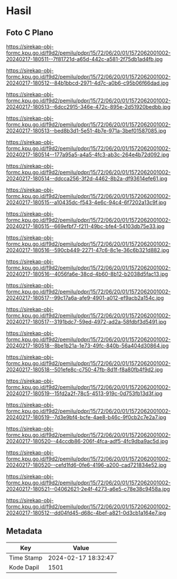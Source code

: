 # Hasil

## Foto C Plano

https://sirekap-obj-formc.kpu.go.id/f9d2/pemilu/pdpr/15/72/06/20/01/1572062001002-20240217-180511--7f81721d-a65d-442c-a581-2f75db1ad4fb.jpg

https://sirekap-obj-formc.kpu.go.id/f9d2/pemilu/pdpr/15/72/06/20/01/1572062001002-20240217-180512--84b1bbcd-2971-4d7c-a0b6-c95b06f66dad.jpg

https://sirekap-obj-formc.kpu.go.id/f9d2/pemilu/pdpr/15/72/06/20/01/1572062001002-20240217-180513--6dcc2915-346e-472c-895e-2d51920bedbb.jpg

https://sirekap-obj-formc.kpu.go.id/f9d2/pemilu/pdpr/15/72/06/20/01/1572062001002-20240217-180513--bed8b3d1-5e51-4b7e-971a-3bef01587085.jpg

https://sirekap-obj-formc.kpu.go.id/f9d2/pemilu/pdpr/15/72/06/20/01/1572062001002-20240217-180514--177a95a5-a4a5-4fc3-ab3c-264e4b72d092.jpg

https://sirekap-obj-formc.kpu.go.id/f9d2/pemilu/pdpr/15/72/06/20/01/1572062001002-20240217-180514--ddcca256-3f2d-4462-8b2a-df93614efe61.jpg

https://sirekap-obj-formc.kpu.go.id/f9d2/pemilu/pdpr/15/72/06/20/01/1572062001002-20240217-180515--a10435dc-f543-4e6c-94c4-6f7202a13c9f.jpg

https://sirekap-obj-formc.kpu.go.id/f9d2/pemilu/pdpr/15/72/06/20/01/1572062001002-20240217-180515--669efbf7-f211-49bc-bfe4-54103db75e33.jpg

https://sirekap-obj-formc.kpu.go.id/f9d2/pemilu/pdpr/15/72/06/20/01/1572062001002-20240217-180516--590cb449-2271-47c6-8c1e-36c6b321d882.jpg

https://sirekap-obj-formc.kpu.go.id/f9d2/pemilu/pdpr/15/72/06/20/01/1572062001002-20240217-180516--4056fa6e-38cd-4b60-8b12-b2038d5fac13.jpg

https://sirekap-obj-formc.kpu.go.id/f9d2/pemilu/pdpr/15/72/06/20/01/1572062001002-20240217-180517--99c17a6a-afe9-4901-a012-ef9acb2a154c.jpg

https://sirekap-obj-formc.kpu.go.id/f9d2/pemilu/pdpr/15/72/06/20/01/1572062001002-20240217-180517--3191bdc7-59ed-4972-ad2a-58fdbf3d5491.jpg

https://sirekap-obj-formc.kpu.go.id/f9d2/pemilu/pdpr/15/72/06/20/01/1572062001002-20240217-180518--8be1b21a-1e73-49fc-840b-56a404d30864.jpg

https://sirekap-obj-formc.kpu.go.id/f9d2/pemilu/pdpr/15/72/06/20/01/1572062001002-20240217-180518--501efe8c-c750-47fb-8d1f-f8a80fb4f9d2.jpg

https://sirekap-obj-formc.kpu.go.id/f9d2/pemilu/pdpr/15/72/06/20/01/1572062001002-20240217-180519--15fd2a2f-78c5-4513-919c-0d753fb13d3f.jpg

https://sirekap-obj-formc.kpu.go.id/f9d2/pemilu/pdpr/15/72/06/20/01/1572062001002-20240217-180519--7d3e9bf4-bcfe-4ae8-b46c-9f0cb2c7e2a7.jpg

https://sirekap-obj-formc.kpu.go.id/f9d2/pemilu/pdpr/15/72/06/20/01/1572062001002-20240217-180520--44ccdb86-206f-4fca-adf5-4fc9dba9ac5d.jpg

https://sirekap-obj-formc.kpu.go.id/f9d2/pemilu/pdpr/15/72/06/20/01/1572062001002-20240217-180520--cefd1fd6-0fe6-4196-a200-cad721834e52.jpg

https://sirekap-obj-formc.kpu.go.id/f9d2/pemilu/pdpr/15/72/06/20/01/1572062001002-20240217-180521--04062621-2e4f-4273-a6e5-c78e38c9458a.jpg

https://sirekap-obj-formc.kpu.go.id/f9d2/pemilu/pdpr/15/72/06/20/01/1572062001002-20240217-180512--dd04fd45-d68c-4bef-a821-0d3cb1a164e7.jpg


## Metadata

| Key        | Value               |
| ---------- | ------------------- |
| Time Stamp | 2024-02-17 18:32:47 |
| Kode Dapil | 1501                |



